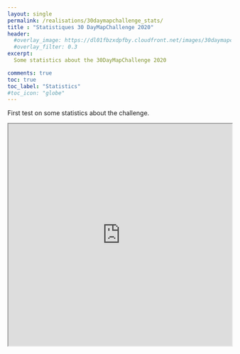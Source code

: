 ```yaml
---
layout: single
permalink: /realisations/30daymapchallenge_stats/  
title : "Statistiques 30 DayMapChallenge 2020"   
header:
  #overlay_image: https://dl01fbzxdpfby.cloudfront.net/images/30daymapchallenge/map_challenge_themes_2020_ac.webp
  #overlay_filter: 0.3
excerpt:
  Some statistics about the 30DayMapChallenge 2020

comments: true
toc: true
toc_label: "Statistics"
#toc_icon: "globe"
---
```

First test on some statistics about the challenge.

<iframe width="100%" height="500"
    src="https://aurelienchaumet.github.io/data/30daymapchallenge_stats/finisher_stats.html">
</iframe>
